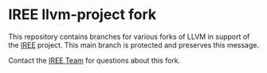 # IREE llvm-project fork

This repository contains branches for various forks of LLVM in support of the [IREE](https://github.com/google/iree) project. This main branch is protected and preserves this message.

Contact the [IREE Team](mailto:iree-discuss@googlegroups.com) for questions about this fork.



